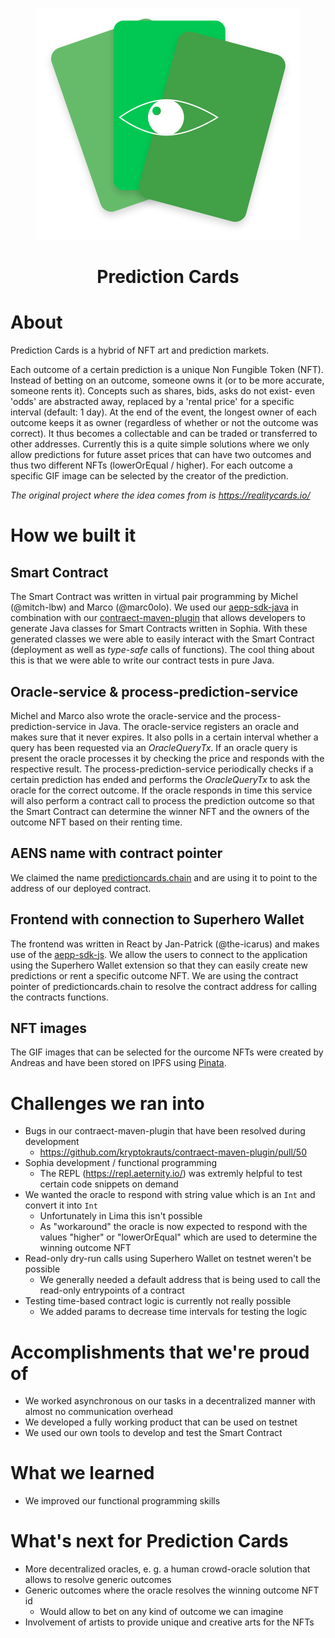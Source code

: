 <p align="center">
    <img alt="predictioncards" src="./images/logo.svg" />
</p>
<h1 align="center">
  Prediction Cards
</h1>

# About
Prediction Cards is a hybrid of NFT art and prediction markets.

Each outcome of a certain prediction is a unique Non Fungible Token (NFT). Instead of betting on an outcome, someone owns it (or to be more accurate, someone rents it). Concepts such as shares, bids, asks do not exist- even 'odds' are abstracted away, replaced by a 'rental price' for a specific interval (default: 1 day). At the end of the event, the longest owner of each outcome keeps it as owner (regardless of whether or not the outcome was correct). It thus becomes a collectable and can be traded or transferred to other addresses. Currently this is a quite simple solutions where we only allow predictions for future asset prices that can have two outcomes and thus two different NFTs (lowerOrEqual / higher). For each outcome a specific GIF image can be selected by the creator of the prediction.

_The original project where the idea comes from is https://realitycards.io/_

# How we built it

## Smart Contract
The Smart Contract was written in virtual pair programming by Michel (@mitch-lbw) and Marco (@marc0olo). We used our [aepp-sdk-java](https://github.com/kryptokrauts/aepp-sdk-java) in combination with our [contraect-maven-plugin](https://github.com/kryptokrauts/contraect-maven-plugin) that allows developers to generate Java classes for Smart Contracts written in Sophia. With these generated classes we were able to easily interact with the Smart Contract (deployment as well as _type-safe_ calls of functions). The cool thing about this is that we were able to write our contract tests in pure Java.


## Oracle-service & process-prediction-service
Michel and Marco also wrote the oracle-service and the process-prediction-service in Java. The oracle-service registers an oracle and makes sure that it never expires. It also polls in a certain interval whether a query has been requested via an _OracleQueryTx_. If an oracle query is present the oracle processes it by checking the price and responds with the respective result. The process-prediction-service periodically checks if a certain prediction has ended and performs the _OracleQueryTx_ to ask the oracle for the correct outcome. If the oracle responds in time this service will also perform a contract call to process the prediction outcome so that the Smart Contract can determine the winner NFT and the owners of the outcome NFT based on their renting time.

## AENS name with contract pointer
We claimed the name [predictioncards.chain](https://testnet.aenalytics.org/names/predictioncards.chain) and are using it to point to the address of our deployed contract.

## Frontend with connection to Superhero Wallet
The frontend was written in React by Jan-Patrick (@the-icarus) and makes use of the [aepp-sdk-js](https://github.com/aeternity/aepp-sdk-js). We allow the users to connect to the application using the Superhero Wallet extension so that they can easily create new predictions or rent a specific outcome NFT. We are using the contract pointer of predictioncards.chain to resolve the contract address for calling the contracts functions.

## NFT images
The GIF images that can be selected for the ourcome NFTs were created by Andreas and have been stored on IPFS using [Pinata](https://pinata.cloud/).

# Challenges we ran into
- Bugs in our contraect-maven-plugin that have been resolved during development
   - https://github.com/kryptokrauts/contraect-maven-plugin/pull/50
- Sophia development / functional programming
   - The REPL (https://repl.aeternity.io/) was extremly helpful to test certain code snippets on demand
- We wanted the oracle to respond with string value which is an `Int` and convert it into `Int`
   - Unfortunately in Lima this isn't possible
   - As "workaround" the oracle is now expected to respond with the values "higher" or "lowerOrEqual" which are used to determine the winning outcome NFT
- Read-only dry-run calls using Superhero Wallet on testnet weren't be possible
   - We generally needed a default address that is being used to call the read-only entrypoints of a contract
- Testing time-based contract logic is currently not really possible
   - We added params to decrease time intervals for testing the logic

# Accomplishments that we're proud of
- We worked asynchronous on our tasks in a decentralized manner with almost no communication overhead
- We developed a fully working product that can be used on testnet
- We used our own tools to develop and test the Smart Contract

# What we learned
- We improved our functional programming skills

# What's next for Prediction Cards
- More decentralized oracles, e. g. a human crowd-oracle solution that allows to resolve generic outcomes
- Generic outcomes where the oracle resolves the winning outcome NFT id
    - Would allow to bet on any kind of outcome we can imagine
- Involvement of artists to provide unique and creative arts for the NFTs